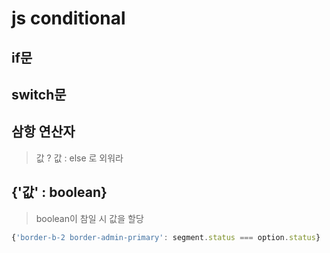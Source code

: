 # js conditional

## if문

## switch문

## 삼항 연산자

> 값 ? 값 : else 로 외워라

## {'값' : boolean}

> boolean이 참일 시 값을 할당

```js
{'border-b-2 border-admin-primary': segment.status === option.status}
```
